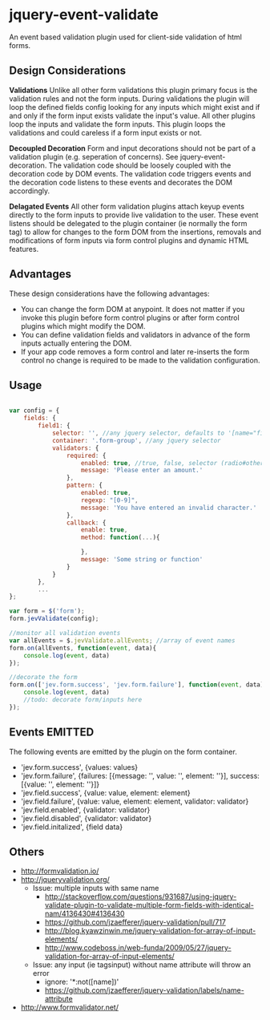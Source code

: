 # jquery-event-validate

An event based validation plugin used for client-side validation of html forms.

## Design Considerations

**Validations** Unlike all other form validations this plugin primary focus is the validation rules and not the form inputs. During validations the plugin will loop the defined fields config looking for any inputs which might exist and if and only if the form input exists validate the input's value. All other plugins loop the inputs and validate the form inputs. This plugin loops the validations and could careless if a form input exists or not.

**Decoupled Decoration**  Form and input decorations should not be part of a validation plugin (e.g. seperation of concerns). See jquery-event-decoration. The validation code should be loosely coupled with the decoration code by DOM events. The validation code triggers events and the decoration code listens to these events and decorates the DOM accordingly.

**Delagated Events** All other form validation plugins attach keyup events directly to the form inputs to provide live validation to the user. These event listens should be delegated to the plugin container (ie normally the form tag) to allow for changes to the form DOM from the insertions, removals and modifications of form inputs via form control plugins and dynamic HTML features.

## Advantages

These design considerations have the following advantages:

* You can change the form DOM at anypoint. It does not matter if you invoke this plugin before form control plugins or after form control plugins which might modify the DOM.
* You can define validation fields and validators in advance of the form inputs actually entering the DOM.
* If your app code removes a form control and later re-inserts the form control no change is required to be made to the validation configuration.


## Usage

```javascript

var config = {
	fields: {
		field1: {
			selector: '', //any jquery selector, defaults to '[name="field1"]'
			container: '.form-group', //any jquery selector
			validators: {
				required: {
					enabled: true, //true, false, selector (radio#other:checked), callback
					message: 'Please enter an amount.'
				},
				pattern: {
					enabled: true,
					regexp: "[0-9]",
					message: 'You have entered an invalid character.'
				},
				callback: {
					enable: true,
					method: function(...){

					},
					message: 'Some string or function'
				}
			}
		},
		...
};

var form = $('form');
form.jevValidate(config);

//monitor all validation events
var allEvents = $.jevValidate.allEvents; //array of event names
form.on(allEvents, function(event, data){
	console.log(event, data)
});

//decorate the form
form.on(['jev.form.success', 'jev.form.failure'], function(event, data){
	console.log(event, data)
	//todo: decorate form/inputs here
});
```

## Events EMITTED

The following events are emitted by the plugin on the form container.

- 'jev.form.success', {values: values}
- 'jev.form.failure', {failures: [{message: '', value: '', element: ''}], success: [{value: '', element: ''}]}
- 'jev.field.success', {value: value, element: element}
- 'jev.field.failure', {value: value, element: element, validator: validator}
- 'jev.field.enabled', {validator: validator}
- 'jev.field.disabled', {validator: validator}
- 'jev.field.initalized', {field data}

## Others

- http://formvalidation.io/
- http://jqueryvalidation.org/
	- Issue: multiple inputs with same name
		- http://stackoverflow.com/questions/931687/using-jquery-validate-plugin-to-validate-multiple-form-fields-with-identical-nam/4136430#4136430
		- https://github.com/jzaefferer/jquery-validation/pull/717
		- http://blog.kyawzinwin.me/jquery-validation-for-array-of-input-elements/
		- http://www.codeboss.in/web-funda/2009/05/27/jquery-validation-for-array-of-input-elements/
	- Issue: any input (ie tagsinput) without name attribute will throw an error
		- ignore: '*:not([name])'
		- https://github.com/jzaefferer/jquery-validation/labels/name-attribute
- http://www.formvalidator.net/

##

